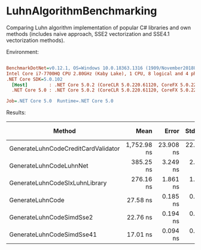 # LuhnAlgorithmBenchmarking

Comparing Luhn algorithm implementation of popular C# libraries and own methods (includes naive approach, SSE2 vectorization and SSE4.1 vectorization methods).

Environment:

``` ini

BenchmarkDotNet=v0.12.1, OS=Windows 10.0.18363.1316 (1909/November2018Update/19H2)
Intel Core i7-7700HQ CPU 2.80GHz (Kaby Lake), 1 CPU, 8 logical and 4 physical cores
.NET Core SDK=5.0.102
  [Host]        : .NET Core 5.0.2 (CoreCLR 5.0.220.61120, CoreFX 5.0.220.61120), X64 RyuJIT
  .NET Core 5.0 : .NET Core 5.0.2 (CoreCLR 5.0.220.61120, CoreFX 5.0.220.61120), X64 RyuJIT

Job=.NET Core 5.0  Runtime=.NET Core 5.0  

```

Results:

|                              Method |        Mean |     Error |    StdDev | Ratio | Code Size |
|------------------------------------ |------------:|----------:|----------:|------:|----------:|
| GenerateLuhnCodeCreditCardValidator | 1,752.98 ns | 23.908 ns | 22.364 ns | 1.000 |     870 B |
|             GenerateLuhnCodeLuhnNet |   385.25 ns |  3.249 ns |  2.881 ns | 0.220 |     956 B |
|      GenerateLuhnCodeSlxLuhnLibrary |   276.16 ns |  1.861 ns |  1.554 ns | 0.158 |     446 B |
|                    GenerateLuhnCode |    27.58 ns |  0.185 ns |  0.155 ns | 0.016 |     428 B |
|            GenerateLuhnCodeSimdSse2 |    22.76 ns |  0.194 ns |  0.162 ns | 0.013 |     690 B |
|           GenerateLuhnCodeSimdSse41 |    17.01 ns |  0.094 ns |  0.073 ns | 0.010 |     624 B |
